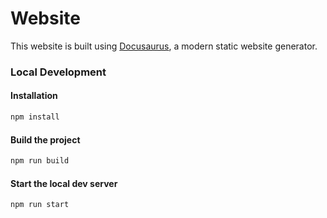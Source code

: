 # Website

This website is built using [Docusaurus](https://docusaurus.io/), a modern static website generator.

### Local Development

#### Installation
```bash
npm install
```

#### Build the project
```bash
npm run build
```

#### Start the local dev server

```bash
npm run start
```

